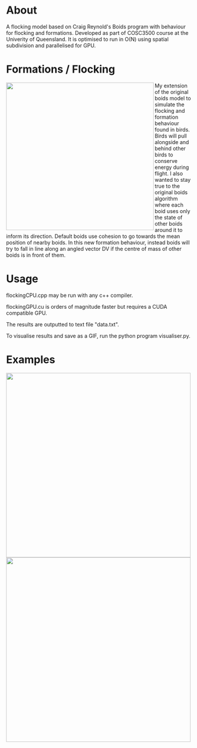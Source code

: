 # About
A flocking model based on Craig Reynold's Boids program with behaviour for flocking and formations. Developed as part of COSC3500 course at the Univerity of Queensland. It is optimised to run in O(N) using spatial subdivision and parallelised for GPU.

# Formations / Flocking
<img src="https://github.com/user-attachments/assets/937c9a40-ab83-4cc2-8d8d-1c7084b7cda5" align="left" width="400px"/>
My extension of the original boids model to simulate the flocking and formation behaviour found in birds. Birds will pull alongside and behind other birds to conserve energy during flight.
I also wanted to stay true to the original boids algorithm where each boid uses only the state of other boids around it to inform its direction. Default boids use cohesion to go towards the mean position of nearby boids. In this new formation behaviour, instead boids will try to fall in line along an angled vector DV if the centre of mass of other boids is in front of them.
<br clear="left"/>

# Usage
flockingCPU.cpp may be run with any c++ compiler.

flockingGPU.cu is orders of magnitude faster but requires a CUDA compatible GPU.

The results are outputted to text file "data.txt".

To visualise results and save as a GIF, run the python program visualiser.py.

# Examples
<img src="https://github.com/user-attachments/assets/3bdc74ac-95cb-4077-aa4e-ad0701c47d06" width="500">
<img src="https://github.com/user-attachments/assets/c1cedd17-2dab-44c0-b43e-8ae58ce9f7f8" width="500">
